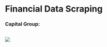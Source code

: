 
# Financial Data Scraping

### Capital Group:
<br>
<img src="https://github.com/sinanazem/financial-data-scraping/blob/main/chart.png">
